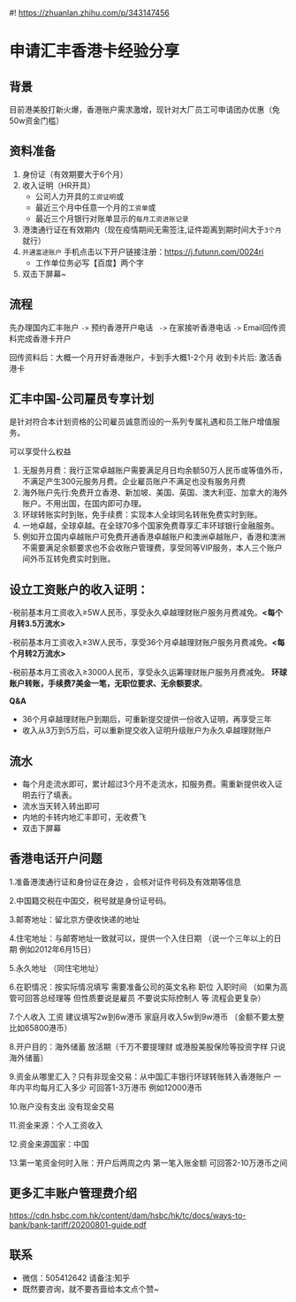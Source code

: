 #! https://zhuanlan.zhihu.com/p/343147456

# 申请汇丰香港卡经验分享
## 背景
目前港美股打新火爆，香港账户需求激增，现针对大厂员工可申请团办优惠（免50w资金门槛）

## 资料准备
1. 身份证（有效期要大于6个月）
2. 收入证明（HR开具）
   * 公司人力开具的`工资证明`或
   * 最近三个月中任意一个月的`工资单`或
   * 最近三个月银行对账单显示的`每月工资进账记录`
3. 港澳通行证在有效期内（现在疫情期间无需签注,证件距离到期时间大于`3个月`就行） 
4. `开通富途账户` 手机点击以下开户链接注册：https://j.futunn.com/0024ri  
   * 工作单位务必写【百度】两个字
5. 双击下屏幕~

## 流程
先办理国内汇丰账户 `->` 预约香港开户电话 ` ->` 在家接听香港电话  `->`  Email回传资料完成香港卡开户

回传资料后：大概一个月开好香港账户，卡到手大概1-2个月
收到卡片后:  激活香港卡 

## 汇丰中国-公司雇员专享计划
是针对符合本计划资格的公司雇员诚意而设的一系列专属礼遇和员工账户增值服务。

可以享受什么权益
1. 无服务月费：我行正常卓越账户需要满足月日均余额50万人民币或等值外币，不满足产生300元服务月费。企业雇员账户不满足也没有服务月费
2. 海外账户先行:免费开立香港、新加坡、美国、英国、澳大利亚、加拿大的海外账户。不用出国，在国内即可办理。
3. 环球转账实时到账，免手续费：实现本人全球同名转账免费实时到账。
4. 一地卓越，全球卓越。在全球70多个国家免费尊享汇丰环球银行金融服务。
5. 例如开立国内卓越账户可免费开通香港卓越账户和澳洲卓越账户，香港和澳洲不需要满足余额要求也不会收账户管理费，享受同等VIP服务，本人三个账户间外币互转免费实时到账。

## 设立工资账户的收入证明：
-税前基本月工资收入≥5W人民币，享受永久卓越理财账户服务月费减免。**<每个月转3.5万流水>**

-税前基本月工资收入≥3W人民币，享受36个月卓越理财账户服务月费减免。**<每个月转2万流水>**

-税前基本月工资收入≥3000人民币，享受永久运筹理财账户服务月费减免。 **环球账户转账，手续费7美金一笔，无职位要求、无余额要求**。



**Q&A**

* 36个月卓越理财账户到期后，可重新提交提供一份收入证明，再享受三年
* 收入从3万到5万后，可以重新提交收入证明升级账户为永久卓越理财账户

## 流水
* 每个月走流水即可，累计超过3个月不走流水，扣服务费。需重新提供收入证明去行了填表。
* 流水当天转入转出即可
* 内地的卡转内地汇丰即可，无收费飞
* 双击下屏幕

## 香港电话开户问题
1.准备港澳通行证和身份证在身边 ，会核对证件号码及有效期等信息 

2.中国籍交税在中国交，税号就是身份证号码。

3.邮寄地址：留北京方便收快递的地址 

4.住宅地址：与邮寄地址一致就可以，提供一个入住日期 （说一个三年以上的日期 例如2012年6月15日）

5.永久地址 （同住宅地址）

6.在职情况：按实际情况填写 需要准备公司的英文名称 职位 入职时间 （如果为高管可回答总经理等 但性质要说是雇员 不要说实际控制人 等 流程会更复杂） 

7.个人收入 工资 建议填写2w到6w港币 家庭月收入5w到9w港币 （金额不要太整 比如65800港币）

8.开户目的：海外储蓄 放活期（千万不要提理财 或港股美股保险等投资字样 只说海外储蓄）

9.资金从哪里汇入？只有非现金交易：从中国汇丰银行环球转账转入香港账户 一年内平均每月汇入多少 可回答1-3万港币 例如12000港币 

10.账户没有支出 没有现金交易 

11.资金来源：个人工资收入 

12.资金来源国家：中国 

13.第一笔资金何时入账：开户后两周之内 第一笔入账金额 可回答2-10万港币之间


## 更多汇丰账户管理费介绍
https://cdn.hsbc.com.hk/content/dam/hsbc/hk/tc/docs/ways-to-bank/bank-tariff/20200801-guide.pdf

## 联系
* 微信：505412642 请备注:知乎
* 既然要咨询，就不要吝啬给本文点个赞~


<!-- 合作列表 
北京沃东天骏信息技术有限公司 
完美世界（北京）软件科技发展有限公司
北京小米移动软件有限公司
腾讯科技(北京)有限公司
 -->

<!-- 不在合作列表 
完美世界控股集团有限公司
中国科学院上海高等研究院
施耐德北京中低压电器有限公司
佛山科勒有限公司
中国石油集团东南亚管道有限公司
中央广播电视总台 -->



<!-- 等待查询 
 国网信息通信产业集团有限公司 
 中纺标（北京）检验认证中心有限公司
 -->